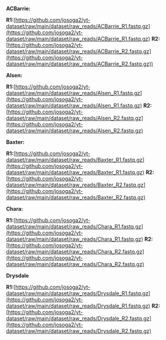 

**ACBarrie:** 

**R1:**[https://github.com/josoga2/yt-dataset/raw/main/dataset/raw_reads/ACBarrie_R1.fastq.gz](https://github.com/josoga2/yt-dataset/raw/main/dataset/raw_reads/ACBarrie_R1.fastq.gz)
**R2:**[https://github.com/josoga2/yt-dataset/raw/main/dataset/raw_reads/ACBarrie_R2.fastq.gz](https://github.com/josoga2/yt-dataset/raw/main/dataset/raw_reads/ACBarrie_R2.fastq.gz))

**Alsen:** 

**R1:**[https://github.com/josoga2/yt-dataset/raw/main/dataset/raw_reads/Alsen_R1.fastq.gz](https://github.com/josoga2/yt-dataset/raw/main/dataset/raw_reads/Alsen_R1.fastq.gz)
**R2:**[https://github.com/josoga2/yt-dataset/raw/main/dataset/raw_reads/Alsen_R2.fastq.gz](https://github.com/josoga2/yt-dataset/raw/main/dataset/raw_reads/Alsen_R2.fastq.gz)

**Baxter:**

**R1:**[https://github.com/josoga2/yt-dataset/raw/main/dataset/raw_reads/Baxter_R1.fastq.gz](https://github.com/josoga2/yt-dataset/raw/main/dataset/raw_reads/Baxter_R1.fastq.gz) 
**R2:**[https://github.com/josoga2/yt-dataset/raw/main/dataset/raw_reads/Baxter_R2.fastq.gz](https://github.com/josoga2/yt-dataset/raw/main/dataset/raw_reads/Baxter_R2.fastq.gz)

**Chara:**

**R1:**[https://github.com/josoga2/yt-dataset/raw/main/dataset/raw_reads/Chara_R1.fastq.gz](https://github.com/josoga2/yt-dataset/raw/main/dataset/raw_reads/Chara_R1.fastq.gz)
**R2:**[https://github.com/josoga2/yt-dataset/raw/main/dataset/raw_reads/Chara_R2.fastq.gz](https://github.com/josoga2/yt-dataset/raw/main/dataset/raw_reads/Chara_R2.fastq.gz)

**Drysdale**

**R1:**[https://github.com/josoga2/yt-dataset/raw/main/dataset/raw_reads/Drysdale_R1.fastq.gz](https://github.com/josoga2/yt-dataset/raw/main/dataset/raw_reads/Drysdale_R1.fastq.gz)
**R2:**[https://github.com/josoga2/yt-dataset/raw/main/dataset/raw_reads/Drysdale_R2.fastq.gz](https://github.com/josoga2/yt-dataset/raw/main/dataset/raw_reads/Drysdale_R2.fastq.gz)
